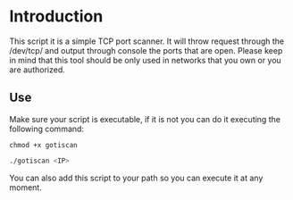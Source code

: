 # Introduction

This script it is a simple TCP port scanner. It will throw request through the /dev/tcp/ and output through console the ports that are open. Please keep in mind that this tool should be only used in networks that you own or you are authorized.

## Use 
Make sure your script is executable, if it is not you can do it executing the following command:

`chmod +x gotiscan`

```bash
./gotiscan <IP>
```

You can also add this script to your path so you can execute it at any moment.
